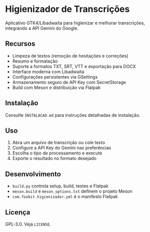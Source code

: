 # Higienizador de Transcrições

Aplicativo GTK4/Libadwaita para higienizar e melhorar transcrições, integrando a API Gemini do Google.

## Recursos
- Limpeza de textos (remoção de hesitações e correções)
- Resumo e formatação
- Suporte a formatos TXT, SRT, VTT e exportação para DOCX
- Interface moderna com Libadwaita
- Configurações persistentes via GSettings
- Armazenamento seguro de API Key com SecretStorage
- Build com Meson e distribuição via Flatpak

## Instalação
Consulte `INSTALACAO.md` para instruções detalhadas de instalação.

## Uso
1. Abra um arquivo de transcrição ou cole texto
2. Configure a API Key do Gemini nas preferências
3. Escolha o tipo de processamento e execute
4. Exporte o resultado no formato desejado

## Desenvolvimento
- `build.py` controla setup, build, testes e Flatpak
- `meson.build` e `meson_options.txt` definem o projeto Meson
- `com.foxbit.higienizador.yml` é o manifesto Flatpak

## Licença
GPL-3.0. Veja `LICENSE`.
